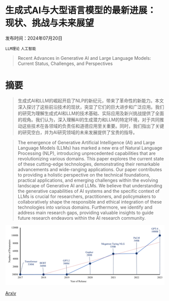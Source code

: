 # 生成式AI与大型语言模型的最新进展：现状、挑战与未来展望

发布时间：2024年07月20日

`LLM理论` `人工智能`

> Recent Advances in Generative AI and Large Language Models: Current Status, Challenges, and Perspectives

# 摘要

> 生成式AI和LLM的崛起开启了NLP的新纪元，带来了革命性的新能力。本文深入探讨了这些前沿技术的现状，突显了它们的巨大进步和广泛应用。我们的研究为理解生成式AI和LLM的技术基础、实际应用及新兴挑战提供了全面的视角。我们认为，深入理解AI的生成潜力和LLM的特定环境，对于共同推动这些技术在各领域的负责任和道德应用至关重要。同时，我们指出了关键的研究空白，并为AI研究领域的未来发展提供了宝贵的指导。

> The emergence of Generative Artificial Intelligence (AI) and Large Language Models (LLMs) has marked a new era of Natural Language Processing (NLP), introducing unprecedented capabilities that are revolutionizing various domains. This paper explores the current state of these cutting-edge technologies, demonstrating their remarkable advancements and wide-ranging applications. Our paper contributes to providing a holistic perspective on the technical foundations, practical applications, and emerging challenges within the evolving landscape of Generative AI and LLMs. We believe that understanding the generative capabilities of AI systems and the specific context of LLMs is crucial for researchers, practitioners, and policymakers to collaboratively shape the responsible and ethical integration of these technologies into various domains. Furthermore, we identify and address main research gaps, providing valuable insights to guide future research endeavors within the AI research community.

![生成式AI与大型语言模型的最新进展：现状、挑战与未来展望](../../../paper_images/2407.14962/x1.png)

[Arxiv](https://arxiv.org/abs/2407.14962)